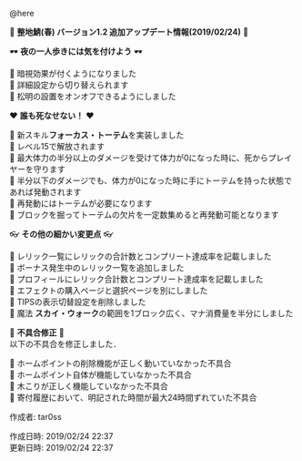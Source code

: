 @here 

:cherry_blossom:  **__整地鯖(春) バージョン1.2 追加アップデート情報(2019/02/24)__** :cherry_blossom:  



:dark_sunglasses: **__夜の一人歩きには気を付けよう__** :dark_sunglasses: 

:diamond_shape_with_a_dot_inside: 暗視効果が付くようになりました  
:diamond_shape_with_a_dot_inside: 詳細設定から切り替えられます  
:diamond_shape_with_a_dot_inside: 松明の設置をオンオフできるようにしました  


:heart: **__誰も死なせない！__** :heart: 

:diamond_shape_with_a_dot_inside: 新スキル**フォーカス・トーテム**を実装しました  
:diamond_shape_with_a_dot_inside: レベル15で解放されます  
:diamond_shape_with_a_dot_inside: 最大体力の半分以上のダメージを受けて体力が0になった時に、死からプレイヤーを守ります  
:diamond_shape_with_a_dot_inside: 半分以下のダメージでも、体力が0になった時に手にトーテムを持った状態であれば発動されます  
:diamond_shape_with_a_dot_inside: 再発動にはトーテムが必要になります  
:diamond_shape_with_a_dot_inside: ブロックを掘ってトーテムの欠片を一定数集めると再発動可能となります  


:eyeglasses: **__その他の細かい変更点__** :eyeglasses:    

:diamond_shape_with_a_dot_inside: レリック一覧にレリックの合計数とコンプリート達成率を記載しました  
:diamond_shape_with_a_dot_inside: ボーナス発生中のレリック一覧を追加しました  
:diamond_shape_with_a_dot_inside: プロフィールにレリック合計数とコンプリート達成率を記載しました  
:diamond_shape_with_a_dot_inside: エフェクトの購入ページと選択ページを別にしました  
:diamond_shape_with_a_dot_inside: TIPSの表示切替設定を削除しました  
:diamond_shape_with_a_dot_inside: 魔法 **スカイ・ウォーク**の範囲を1ブロック広く、マナ消費量を半分にしました  


:bow: **__不具合修正__** :bow:   
以下の不具合を修正しました．  

:diamond_shape_with_a_dot_inside: ホームポイントの削除機能が正しく動いていなかった不具合  
:diamond_shape_with_a_dot_inside: ホームポイント自体が機能していなかった不具合  
:diamond_shape_with_a_dot_inside: 木こりが正しく機能していなかった不具合  
:diamond_shape_with_a_dot_inside: 寄付履歴において、明記された時間が最大24時間ずれていた不具合  


作成者: tar0ss  

作成日時: 2019/02/24 22:37  
更新日時: 2019/02/24 22:37  
